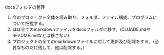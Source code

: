 docsフォルダの整理

1. 今のプロジェクト全体を読み取り、フォルダ、ファイル構成、プログラムについて把握する。
2. ほぼ全てのmarkdownファイルをdocsフォルダに移す。(CLUADE.mdやREADME.mdなどは移さない)
3. プロジェクトの全てのmarkdownファイルに対して更新及び削除をする。(必要なものだけ残して、他は削除する。)